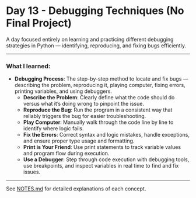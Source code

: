 # Day 13 - Debugging Techniques (No Final Project)

A day focused entirely on learning and practicing different debugging strategies in Python — identifying, reproducing, and fixing bugs efficiently.

---

### What I learned:
- **Debugging Process**: The step-by-step method to locate and fix bugs — describing the problem, reproducing it, playing computer, fixing errors, printing variables, and using debuggers.
  - **Describe the Problem**: Clearly define what the code should do versus what it’s doing wrong to pinpoint the issue.
  - **Reproduce the Bug**: Run the program in a consistent way that reliably triggers the bug for easier troubleshooting.
  - **Play Computer**: Manually walk through the code line by line to identify where logic fails.
  - **Fix the Errors**: Correct syntax and logic mistakes, handle exceptions, and ensure proper type usage and formatting.
  - **Print is Your Friend**: Use print statements to track variable values and program flow during execution.
  - **Use a Debugger**: Step through code execution with debugging tools, use breakpoints, and inspect variables in real time to find and fix issues.

---

See [NOTES.md](./NOTES.md) for detailed explanations of each concept.
